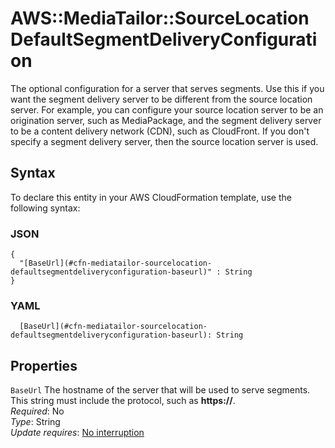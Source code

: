 # AWS::MediaTailor::SourceLocation DefaultSegmentDeliveryConfiguration<a name="aws-properties-mediatailor-sourcelocation-defaultsegmentdeliveryconfiguration"></a>

The optional configuration for a server that serves segments\. Use this if you want the segment delivery server to be different from the source location server\. For example, you can configure your source location server to be an origination server, such as MediaPackage, and the segment delivery server to be a content delivery network \(CDN\), such as CloudFront\. If you don't specify a segment delivery server, then the source location server is used\.

## Syntax<a name="aws-properties-mediatailor-sourcelocation-defaultsegmentdeliveryconfiguration-syntax"></a>

To declare this entity in your AWS CloudFormation template, use the following syntax:

### JSON<a name="aws-properties-mediatailor-sourcelocation-defaultsegmentdeliveryconfiguration-syntax.json"></a>

```
{
  "[BaseUrl](#cfn-mediatailor-sourcelocation-defaultsegmentdeliveryconfiguration-baseurl)" : String
}
```

### YAML<a name="aws-properties-mediatailor-sourcelocation-defaultsegmentdeliveryconfiguration-syntax.yaml"></a>

```
  [BaseUrl](#cfn-mediatailor-sourcelocation-defaultsegmentdeliveryconfiguration-baseurl): String
```

## Properties<a name="aws-properties-mediatailor-sourcelocation-defaultsegmentdeliveryconfiguration-properties"></a>

`BaseUrl`  <a name="cfn-mediatailor-sourcelocation-defaultsegmentdeliveryconfiguration-baseurl"></a>
The hostname of the server that will be used to serve segments\. This string must include the protocol, such as **https://**\.  
*Required*: No  
*Type*: String  
*Update requires*: [No interruption](https://docs.aws.amazon.com/AWSCloudFormation/latest/UserGuide/using-cfn-updating-stacks-update-behaviors.html#update-no-interrupt)